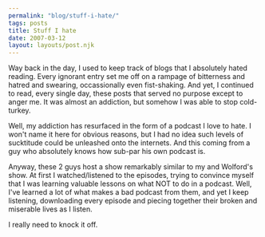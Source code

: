```yaml
---
permalink: "blog/stuff-i-hate/"
tags: posts
title: Stuff I hate
date: 2007-03-12
layout: layouts/post.njk
---
```


Way back in the day, I used to keep track of blogs that I absolutely hated reading. Every ignorant entry set me off on a rampage of bitterness and hatred and swearing, occassionally even fist-shaking. And yet, I continued to read, every single day, these posts that served no purpose except to anger me. It was almost an addiction, but somehow I was able to stop cold-turkey.

Well, my addiction has resurfaced in the form of a podcast I love to hate. I won't name it here for obvious reasons, but I had no idea such levels of sucktitude could be unleashed onto the internets. And this coming from a guy who absolutely knows how sub-par his own podcast is.

Anyway, these 2 guys host a show remarkably similar to my and Wolford's show. At first I watched/listened to the episodes, trying to convince myself that I was learning valuable lessons on what NOT to do in a podcast. Well, I've learned a lot of what makes a bad podcast from them, and yet I keep listening, downloading every episode and piecing together their broken and miserable lives as I listen.

I really need to knock it off.